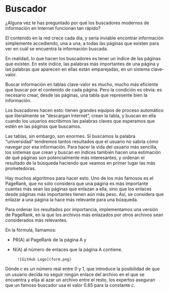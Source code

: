 # Buscador
¿Alguna vez te has preguntado por qué los buscadores modernos de información en Internet funcionan tan rápido?

El contenido en la red crece cada día, y sería inviable encontrar información simplemente accediendo, una a una, 
a todas las páginas que existen para ver en cuál se encuentra la información buscada.

En realidad, lo que hacen los buscadores es tener un índice de las páginas que existen. En este índice, 
las palabras más importantes de una página y las palabras que aparecen en ellas están emparejadas, en un sistema clave-valor. 

Buscar información en tablas clave-valor es mucho, mucho más eficiente que buscar por el contenido de cada página. 
Pero la condición es obvia: es necesario crear, desde las páginas, una tabla que represente bien la información. 

Los buscadores hacen esto: tienen grandes equipos de proceso automático que literalmente se “descargan Internet”, crean la tabla, 
y buscan en ella cuando los usuarios escribimos las palabras claves que esperamos que estén en las páginas que buscamos.

Las tablas, sin embargo, son enormes. Si buscamos la palabra “universidad” tendremos tantos resultados que el usuario no sabría cómo navegar por esa información. 
Para hacer la vida del usuario más sencilla, los sistemas que crean y buscan en índices también hacen una estimación de qué páginas son potencialmente más interesantes, 
y ordenan el resultado de la búsqueda haciendo que veamos en primer lugar las más prometedoras.

Hay muchos algoritmos para hacer esto. Uno de los más famosos es el PageRank, que no sólo considera que una página es más importante cuantas más sean las páginas que enlazan a ella, 
sino que los enlaces desde páginas más importantes tienen aún más peso. 
Así, se considera que enlazar a una página la hace más relevante para una búsqueda.

Para ordenar los resultados por importancia, implementamos una versión de PageRank, en la que los archivos más enlazados por otros archivos sean considerados más relevantes.

En la fórmula, llamamos:
  - PR(A) al PageRank de la página A y
  - N(A) al número de enlaces que la página A contiene.
      
          ![GitHub Logo](form.png)
          
 Dónde 𝑐 es un número real entre 0 y 1, que introduce la posibilidad de que un usuario decida no seguir ningún enlace del archivo en el que se encuentra y elija al azar un archivo entre el resto, 
 los expertos aseguran que un famoso buscador usa el valor 0.85 para la constante 𝑐.
